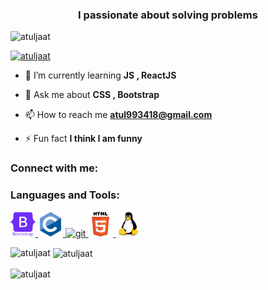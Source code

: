 <h3 align="center">I passionate about solving problems</h3>

<p align="left"> <img src="https://komarev.com/ghpvc/?username=atuljaat&label=Profile%20views&color=0e75b6&style=flat" alt="atuljaat" /> </p>

<p align="left"> <a href="https://github.com/ryo-ma/github-profile-trophy"><img src="https://github-profile-trophy.vercel.app/?username=atuljaat" alt="atuljaat" /></a> </p>

- 🌱 I’m currently learning **JS , ReactJS**

- 💬 Ask me about **CSS , Bootstrap**

- 📫 How to reach me **atul993418@gmail.com**

- ⚡ Fun fact **I think I am funny**

<h3 align="left">Connect with me:</h3>
<p align="left">
</p>

<h3 align="left">Languages and Tools:</h3>
<p align="left"> <a href="https://getbootstrap.com" target="_blank" rel="noreferrer"> <img src="https://raw.githubusercontent.com/devicons/devicon/master/icons/bootstrap/bootstrap-plain-wordmark.svg" alt="bootstrap" width="40" height="40"/> </a> <a href="https://www.cprogramming.com/" target="_blank" rel="noreferrer"> <img src="https://raw.githubusercontent.com/devicons/devicon/master/icons/c/c-original.svg" alt="c" width="40" height="40"/> </a> <a href="https://git-scm.com/" target="_blank" rel="noreferrer"> <img src="https://www.vectorlogo.zone/logos/git-scm/git-scm-icon.svg" alt="git" width="40" height="40"/> </a> <a href="https://www.w3.org/html/" target="_blank" rel="noreferrer"> <img src="https://raw.githubusercontent.com/devicons/devicon/master/icons/html5/html5-original-wordmark.svg" alt="html5" width="40" height="40"/> </a> <a href="https://www.linux.org/" target="_blank" rel="noreferrer"> <img src="https://raw.githubusercontent.com/devicons/devicon/master/icons/linux/linux-original.svg" alt="linux" width="40" height="40"/> </a> </p>

<p><img align="left" src="https://github-readme-stats.vercel.app/api/top-langs?username=atuljaat&show_icons=true&locale=en&layout=compact" alt="atuljaat" /></p>

<p>&nbsp;<img align="center" src="https://github-readme-stats.vercel.app/api?username=atuljaat&show_icons=true&locale=en" alt="atuljaat" /></p>

<p><img align="center" src="https://github-readme-streak-stats.herokuapp.com/?user=atuljaat&" alt="atuljaat" /></p>
